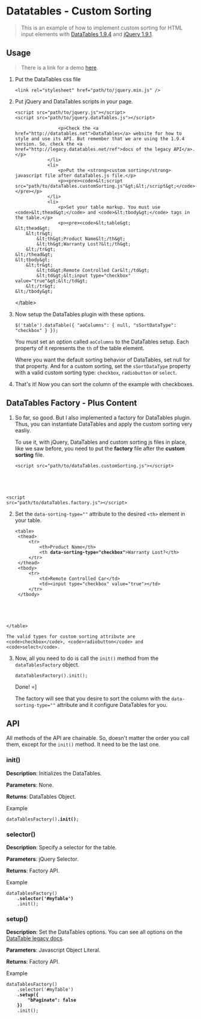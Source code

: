 Datatables - Custom Sorting
===========================

> This is an example of how to implement custom sorting for HTML input elements with [DataTables 1.9.4](http://legacy.datatables.net/ref) and [jQuery 1.9.1](http://jquery.com/).

Usage
-----

> There is a link for a demo <a href="http://danilojrr.github.io/datatables-custom-sorting/">here</a>.

<ol>
                <li>
                    <p>Put the DataTables css file</p>
                    <pre><code>&lt;link rel="stylesheet" href="path/to/jquery.min.js" /&gt;</code></pre>
                </li>
                <li>
                    <p>Put jQuery and DataTables scripts in your page.</p>
                    <pre><code>&lt;script src="path/to/jquery.js"&gt;&lt;/script&gt;
&lt;script src="path/to/jquery.dataTables.js"&gt;&lt;/script&gt;</code></pre>

                    <p>Check the <a href="http://datatables.net">DataTables</a> website for how to style and use its API. But remember that we are using the 1.9.4 version. So, check the <a href="http://legacy.datatables.net/ref">docs of the legacy API</a>.</p>
                </li>
                <li>
                    <p>Put the <strong>custom sorting</strong> javascript file after dataTables.js file.</p>
                    <p><pre><code>&lt;script src="path/to/dataTables.customSorting.js"&gt;&lt;/script&gt;</code></pre></p>
                </li>
                <li>
                    <p>Set your table markup. You must use <code>&lt;thead&gt;</code> and <code>&lt;tbody&gt;</code> tags in the table.</p>
                    <p><pre><code>&lt;table&gt;
    &lt;thead&gt;
        &lt;tr&gt;
            &lt;th&gt;Product Name&lt;/th&gt;
            &lt;th&gt;Warranty Lost?&lt;/th&gt;
        &lt;/tr&gt;
    &lt;/thead&gt;
    &lt;tbody&gt;
        &lt;tr&gt;
            &lt;td&gt;Remote Controlled Car&lt;/td&gt;
            &lt;td&gt;&lt;input type="checkbox" value="true"&gt;&lt;/td&gt;
        &lt;/tr&gt;
    &lt;/tbody&gt;
&lt;/table&gt;</code></pre></p>
                </li>
                <li>
                    <p>Now setup the DataTables plugin with these options.</p>
                    <pre><code>$('table').dataTable({
    "aoColumns": {
        null,
        "sSortDataType": "checkbox"
    }
});</code></pre>
                    <p>You must set an option called <code>aoColumns</code> to the DataTables setup. Each property of it represents the <code>th</code> of the table element.</p>
                    <p>Where you want the default sorting behavior of DataTables, set null for that property. And for a custom sorting, set the <code>sSortDataType</code> property with a valid custom sorting type: <code>checkbox</code>, <code>radiobutton</code> or <code>select</code>.</p>
                </li>
                <li>That's it! Now you can sort the column of the example with checkboxes.</li>
            </ol>

DataTables Factory - Plus Content
---------------------------------

1. So far, so good. But I also implemented a factory for DataTables plugin. Thus, you can instantiate DataTables and apply the custom sorting very easliy.

    To use it, with jQuery, DataTables and custom sorting js files in place, like we saw before, you need to put the <strong>factory</strong> file after the <strong>custom sorting</strong> file.

    <pre><code>&lt;script src="path/to/dataTables.customSorting.js"&gt;&lt;/script&gt;
&lt;script src="path/to/dataTables.factory.js"&gt;&lt;/script&gt;</code></pre>

2. Set the <code>data-sorting-type=""</code> attribute to the desired <code>&lt;th&gt;</code> element in your table.

    <pre><code>&lt;table&gt;
    &lt;thead&gt;
        &lt;tr&gt;
            &lt;th&gt;Product Name&lt;/th&gt;
            &lt;th <strong>data-sorting-type="checkbox"</strong>&gt;Warranty Lost?&lt;/th&gt;
        &lt;/tr&gt;
    &lt;/thead&gt;
    &lt;tbody&gt;
        &lt;tr&gt;
            &lt;td&gt;Remote Controlled Car&lt;/td&gt;
            &lt;td&gt;&lt;input type="checkbox" value="true"&gt;&lt;/td&gt;
        &lt;/tr&gt;
    &lt;/tbody&gt;
&lt;/table&gt;</code></pre>

    The valid types for custom sorting attribute are <code>checkbox</code>, <code>radiobutton</code> and <code>select</code>.

3. Now, all you need to do is call the <code>init()</code> method from the <code>dataTablesFactory</code> object.

    <pre><code>dataTablesFactory().init();</code></pre>

    Done! =]

    The factory will see that you desire to sort the column with the <code>data-sorting-type=""</code> attribute and it configure DataTables for you.

API
---

All methods of the API are chainable. So, doesn't matter the order you call them, except for the <code>init()</code> method. It need to be the last one.

### init()

**Description**: Initializes the DataTables.

**Parameters**: None.

**Returns**: DataTables Object.

Example
<pre><code>dataTablesFactory()<strong>.init()</strong>;</code></pre>

### selector()

**Description**: Specify a selector for the table.

**Parameters**: jQuery Selector.

**Returns**: Factory API.

Example
<pre><code>dataTablesFactory()
    <strong>.selector('#myTable')</strong>
    .init();</code></pre>

<h3>setup()</h3>

**Description**: Set the DataTables options. You can see all options on the <a href="http://legacy.datatables.net/ref">DataTable legacy docs</a>.

**Parameters**: Javascript Object Literal.

**Returns**: Factory API.

Example
<pre><code>dataTablesFactory()
    .selector('#myTable')
    <strong>.setup({
        "bPaginate": false
    })</strong>
    .init();</code></pre>
